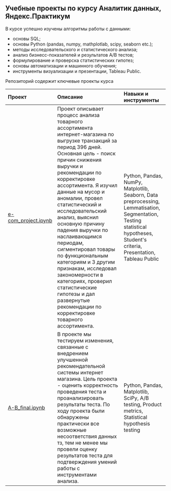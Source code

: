 ## Учебные проекты по курсу Аналитик данных, Яндекс.Практикум

В курсе успешно изучены алгоритмы работы с данными: 

- основы SQL;
- основы Python (pandas, numpy, mathplotlab, scipy, seaborn etc.); 
- методы исследовательского и статистического анализа;
- анализ бизнесс-показателей и результатов A/B тестов;
- формулирование и проверска статистических гипотез;
- основы автоматизации и машинного обучения;
- инструменты визуализации и презентации, Tableau Public.

Репозиторий содержит ключевые проекты курса


| Проект | Описание | Навыки и инструменты |
| :-------------------- | :-------------------- |:--------------------|
| [e-com_project.ipynb](https://github.com/PetrZh/CV_repository/blob/main/E-commerce/e-com_project.ipynb "CV_repository:") | Проект описывает процесс анализа товарного ассортимента интернет-магазина по выгрузке транзакций за период 396 дней. Основная цель - поиск причин снижения выручки и рекомендации по корректировке ассортимента. Я изучил данные на мусор и аномалии, провел статистический и исследовательский анализ, выяснил основную причину падения выручки по наслаивающимся периодам, сигментировал товары по функциональным категориям и 3 другим признакам, исследовал закономерности в категориях, проверил статистические гипотезы и дал развернутые рекомендации по корректировке товарного ассортимента.  | Python, Pandas, NumPy, Matplotlib, Seaborn, Data preprocessing, Lemmatisation, Segmentation, Testing statistical hypotheses, Student's criteria, Presentation, Tableau Public |
| [A-B_final.ipynb](https://github.com/PetrZh/CV_repository/blob/main/A:B%20final/A-B_final.ipynb "CV_repository:") | В проекте мы тестируем изменения, связанные с внедрением улучшенной рекомендательной системы интернет магазина. Цель проекта - оценить корректность проведения теста и проанализировать результаты теста. По ходу проекта были обнаружены практически все возможные несоответствия данных тз, тем не менее мы провели оценку результатов теста для подтверждения умений работы с инструментами анализа. | Python, Pandas, Matplotlib, SciPy, A/B testing, Product metrics, Statistical hypothesis testing |

